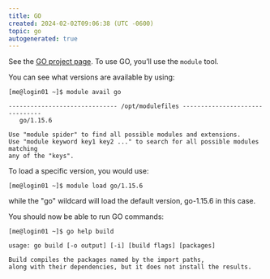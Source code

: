```yaml
---
title: GO
created: 2024-02-02T09:06:38 (UTC -0600)
topic: go
autogenerated: true
---
```

<!-- This file was automatically generated. To edit, modify software_packages.yml . -->
See the [GO project page](https://www.bioinformatics.babraham.ac.uk/projects/fastqc/). To use GO, you’ll use the `module` tool.

You can see what versions are available by using:
```
[me@login01 ~]$ module avail go

------------------------------ /opt/modulefiles -------------------------------
   go/1.15.6

Use "module spider" to find all possible modules and extensions.
Use "module keyword key1 key2 ..." to search for all possible modules matching
any of the "keys".
```

To load a specific version, you would use:
```
[me@login01 ~]$ module load go/1.15.6
```

while the "go" wildcard will load the default version, go-1.15.6 in this case.

You should now be able to run GO commands:
```
[me@login01 ~]$ go help build
```
```
usage: go build [-o output] [-i] [build flags] [packages]

Build compiles the packages named by the import paths,
along with their dependencies, but it does not install the results.
```
